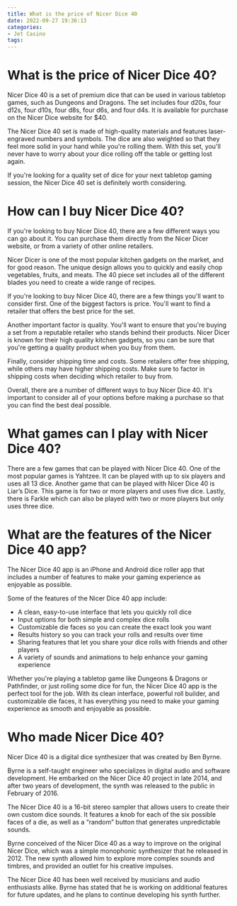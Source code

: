 ```yaml
---
title: What is the price of Nicer Dice 40
date: 2022-09-27 19:36:13
categories:
- Jet Casino
tags:
---
```



#  What is the price of Nicer Dice 40?

Nicer Dice 40 is a set of premium dice that can be used in various tabletop games, such as Dungeons and Dragons. The set includes four d20s, four d12s, four d10s, four d8s, four d6s, and four d4s. It is available for purchase on the Nicer Dice website for $40.

The Nicer Dice 40 set is made of high-quality materials and features laser-engraved numbers and symbols. The dice are also weighted so that they feel more solid in your hand while you're rolling them. With this set, you'll never have to worry about your dice rolling off the table or getting lost again.

If you're looking for a quality set of dice for your next tabletop gaming session, the Nicer Dice 40 set is definitely worth considering.

#  How can I buy Nicer Dice 40?

If you're looking to buy Nicer Dice 40, there are a few different ways you can go about it. You can purchase them directly from the Nicer Dicer website, or from a variety of other online retailers.

Nicer Dicer is one of the most popular kitchen gadgets on the market, and for good reason. The unique design allows you to quickly and easily chop vegetables, fruits, and meats. The 40 piece set includes all of the different blades you need to create a wide range of recipes.

If you're looking to buy Nicer Dice 40, there are a few things you'll want to consider first. One of the biggest factors is price. You'll want to find a retailer that offers the best price for the set.

Another important factor is quality. You'll want to ensure that you're buying a set from a reputable retailer who stands behind their products. Nicer Dicer is known for their high quality kitchen gadgets, so you can be sure that you're getting a quality product when you buy from them.

Finally, consider shipping time and costs. Some retailers offer free shipping, while others may have higher shipping costs. Make sure to factor in shipping costs when deciding which retailer to buy from.

Overall, there are a number of different ways to buy Nicer Dice 40. It's important to consider all of your options before making a purchase so that you can find the best deal possible.

#  What games can I play with Nicer Dice 40?

There are a few games that can be played with Nicer Dice 40. One of the most popular games is Yahtzee. It can be played with up to six players and uses all 13 dice. Another game that can be played with Nicer Dice 40 is Liar’s Dice. This game is for two or more players and uses five dice. Lastly, there is Farkle which can also be played with two or more players but only uses three dice.

#  What are the features of the Nicer Dice 40 app?

The Nicer Dice 40 app is an iPhone and Android dice roller app that includes a number of features to make your gaming experience as enjoyable as possible.

Some of the features of the Nicer Dice 40 app include:

- A clean, easy-to-use interface that lets you quickly roll dice
- Input options for both simple and complex dice rolls
- Customizable die faces so you can create the exact look you want
- Results history so you can track your rolls and results over time
- Sharing features that let you share your dice rolls with friends and other players
- A variety of sounds and animations to help enhance your gaming experience

Whether you're playing a tabletop game like Dungeons & Dragons or Pathfinder, or just rolling some dice for fun, the Nicer Dice 40 app is the perfect tool for the job. With its clean interface, powerful roll builder, and customizable die faces, it has everything you need to make your gaming experience as smooth and enjoyable as possible.

#  Who made Nicer Dice 40?

Nicer Dice 40 is a digital dice synthesizer that was created by Ben Byrne.

Byrne is a self-taught engineer who specializes in digital audio and software development. He embarked on the Nicer Dice 40 project in late 2014, and after two years of development, the synth was released to the public in February of 2016.

The Nicer Dice 40 is a 16-bit stereo sampler that allows users to create their own custom dice sounds. It features a knob for each of the six possible faces of a die, as well as a “random” button that generates unpredictable sounds.

Byrne conceived of the Nicer Dice 40 as a way to improve on the original Nicer Dice, which was a simple monophonic synthesizer that he released in 2012. The new synth allowed him to explore more complex sounds and timbres, and provided an outlet for his creative impulses.

The Nicer Dice 40 has been well received by musicians and audio enthusiasts alike. Byrne has stated that he is working on additional features for future updates, and he plans to continue developing his synth further.
